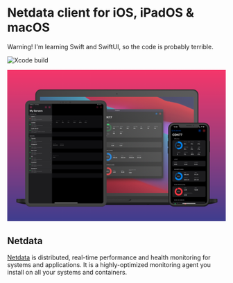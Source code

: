 # Netdata client for iOS, iPadOS & macOS
Warning! I'm learning Swift and SwiftUI, so the code is probably terrible.

![Xcode build](https://github.com/arjunkomath/netdata-ios/workflows/Xcode%20build/badge.svg)

![screenshot-1](https://github.com/arjunkomath/netdata-ios/blob/main/screenshots/mockup.png?raw=true)

## Netdata

[Netdata](https://github.com/netdata/netdata) is distributed, real-time performance and health monitoring for systems and applications. It is a highly-optimized monitoring agent you install on all your systems and containers.
